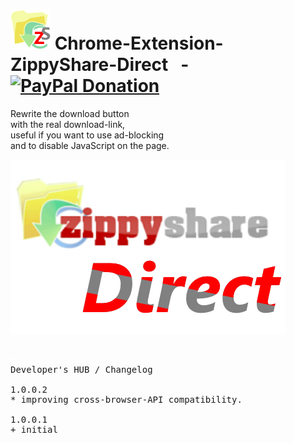 <h1><img alt="" src="resources/icon.png" height="64" width="64"/> Chrome-Extension-ZippyShare-Direct &nbsp; - &nbsp; <a href="https://paypal.me/e1adkarak0"><img src="https://www.paypalobjects.com/webstatic/mktg/Logo/pp-logo-100px.png" alt="PayPal Donation"></a></h1>

Rewrite the download button <br/>
with the real download-link, <br/>
useful if you want to use ad-blocking <br/>
and to disable JavaScript on the page. <br/>

<img alt="" src="resources/tile.png"/>

<img width="1" height="1" alt="" src="resources/screenshot_1.png"/><br/>

<pre>
Developer's HUB / Changelog

1.0.0.2
* improving cross-browser-API compatibility.

1.0.0.1
+ initial
</pre>

